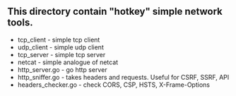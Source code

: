 <h2>This directory contain "hotkey" simple network tools.</h2>
<ul>
  <li>tcp_client - simple tcp client</li>
  <li>udp_client - simple udp client</li>
  <li>tcp_server - simple tcp server</li>
  <li>netcat - simple analogue of netcat</li>
  <li>http_server.go - go http server</li>
  <li>http_sniffer.go - takes headers and requests. Useful for CSRF, SSRF, API</li>
  <li>headers_checker.go - check CORS, CSP, HSTS, X-Frame-Options</li>
</ul>
